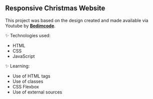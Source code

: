 ## Responsive Christmas Website 

This project was based on the design created and made available via Youtube by **[Bedimcode](https://www.youtube.com/channel/UCgkDs77BoEhMIgRUB4MKrtQ)**.

:sparkles: Technologies used:

- HTML
- CSS
- JavaScript

:sparkles: Learning:

- Use of HTML tags
- Use of classes
- CSS Flexbox
- Use of external sources
